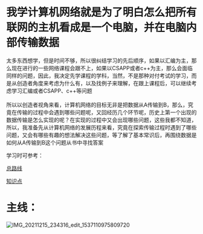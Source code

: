 # 我学计算机网络就是为了明白怎么把所有联网的主机看成是一个电脑，并在电脑内部传输数据

太多东西想学，但是时间不够，所以很纠结学习的先后顺序，如果以汇编为主，那么现在进行的一些网络课程会跟不上，如果以CSAPP或者c++为主，那么会面临同样的问题，因此，我决定先学课程的学科，当然，不是那种对付考试的学习，而是从创造者角度来考虑为什么有，以及找例子来理解，在跟上课程后，可以继续考虑学习汇编或者CSAPP、c++等问题</br></br>
所以以创造者视角来看，计算机网络的目标无非是把数据从A传输到B，那么，究竟在传输的过程中会遇到哪些问题呢，又回经历几个环节呢，历史上第一个出现的数据传输是怎么实现的呢？在实现的过程中又会出现哪些问题，这些我都不知道，所以，我准备先从计算机网络的发展历程来看，究竟在探索传输过程时遇到了哪些问题，又会有哪些有趣的想法解决这些问题，等了解了基本常识后，再围绕数据是如何从A传输到B这个问题从书中寻找答案  

学习时可参考：  

[总路线](https://www.ruanyifeng.com/blog/2012/05/internet_protocol_suite_part_i.html)  

[知识点](https://zhuanlan.zhihu.com/p/156039802)  

# 主线：  

![IMG_20211215_234316_edit_1537110975809720](https://user-images.githubusercontent.com/74129445/146218143-70d6a266-e0aa-4a85-ae87-9f2810660580.jpg)
